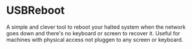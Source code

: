 # USBReboot
A simple and clever tool to reboot your halted system when the network goes down and there's no keyboard or screen to recover it.
Useful for machines with physical access not pluggen to any screen or keyboard.
